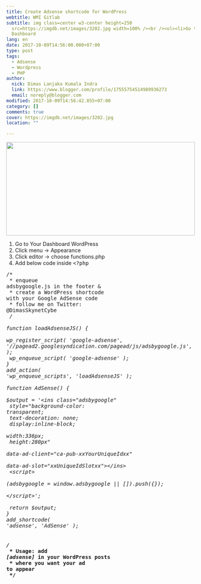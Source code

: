```yaml
---
title: Create Adsense shortcode for WordPress
webtitle: WMI Gitlab
subtitle: img class=center w3-center height=250
  src=https://imgdb.net/images/3202.jpg width=100% /><br /><ol><li>Go to Your
  Dashboard
lang: en
date: 2017-10-09T14:56:00.000+07:00
type: post
tags:
  - Adsense
  - Wordpress
  - PHP
author:
  nick: Dimas Lanjaka Kumala Indra
  link: https://www.blogger.com/profile/17555754514989936273
  email: noreply@blogger.com
modified: 2017-10-09T14:56:42.855+07:00
category: []
comments: true
cover: https://imgdb.net/images/3202.jpg
location: ""

---
```


<img class="center w3-center" height="250" src="https://imgdb.net/images/3202.jpg" width="100%"><br><ol><li>Go to Your Dashboard WordPress</li><li>Click menu -&gt; Appearance</li><li>Click editor -&gt; choose functions.php</li><li>Add below code inside <kbd>&lt;?php</kbd></li></ol><pre>/*<br> * enqueue adsbygoogle.js in the footer &amp; <br> * create a WordPress shortcode with your Google AdSense code<br> * follow me on Twitter: @DimasSkynetCybe<br> */<br><br>function loadAdsenseJS() {<br>  wp_register_script( 'google-adsense', '//pagead2.googlesyndication.com/pagead/js/adsbygoogle.js', '', '', true );<br>  wp_enqueue_script( 'google-adsense' );<br>}<br>add_action( 'wp_enqueue_scripts', 'loadAdsenseJS' );<br><br>function AdSense() {<br>  $output = '&lt;ins class="adsbygoogle"<br>    style="background-color: transparent;<br>      text-decoration: none;<br>      display:inline-block;<br>      width:336px;<br>      height:280px"<br>    data-ad-client="ca-pub-xxYourUniqueIdxx"<br>    data-ad-slot="xxUniqueIdSlotxx"&gt;&lt;/ins&gt;<br>  &lt;script&gt;<br>  (adsbygoogle = window.adsbygoogle || []).push({});<br>  &lt;/script&gt;';<br>  <br>  return $output;<br>}<br>add_shortcode( 'adsense', 'AdSense' );<br><h4><br>/*<br> * Usage: add <i>[adsense]</i> in your WordPress posts <br> * where you want your ad to appear<br> */</h4><br></pre>